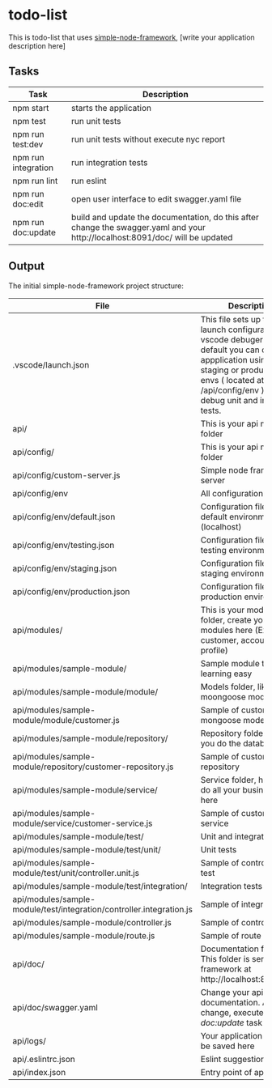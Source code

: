 # todo-list

This is todo-list that uses [simple-node-framework](https://github.com/diogolmenezes/simple-node-framework), [write your application description here]

## Tasks

Task | Description
------------ | -------------
npm start | starts the application
npm test  | run unit tests
npm run test:dev | run unit tests without execute nyc report
npm run integration | run integration tests
npm run lint | run eslint
npm run doc:edit | open user interface to edit swagger.yaml file
npm run doc:update | build and update the documentation, do this after change the swagger.yaml and your http://localhost:8091/doc/ will be updated

## Output

The initial simple-node-framework project structure:

File | Description
------------ | -------------
.vscode/launch.json | This file sets up the launch configuration for vscode debuger. By default you can debug appplication using default, staging or production envs ( located at /api/config/env ). And debug unit and integrated tests.
api/ | This is your api main folder
api/config/ | This is your api main folder
api/config/custom-server.js | Simple node framework server
api/config/env | All configuration files
api/config/env/default.json | Configuration file for the default environment (localhost)
api/config/env/testing.json | Configuration file for the testing environment
api/config/env/staging.json | Configuration file for the staging environment
api/config/env/production.json | Configuration file for the production environment
api/modules/ | This is your module folder, create your modules here (Ex.: customer, account, profile)
api/modules/sample-module/ | Sample module to make learning easy
api/modules/sample-module/module/ | Models folder, like moongoose model
api/modules/sample-module/module/customer.js | Sample of customer mongoose model
api/modules/sample-module/repository/ | Repository folder, here you do the database logic
api/modules/sample-module/repository/customer-repository.js | Sample of customer repository
api/modules/sample-module/service/ | Service folder, here you do all your business logic here
api/modules/sample-module/service/customer-service.js | Sample of customer service
api/modules/sample-module/test/ | Unit and integration tests
api/modules/sample-module/test/unit/ | Unit tests
api/modules/sample-module/test/unit/controller.unit.js | Sample of controller unit test
api/modules/sample-module/test/integration/ | Integration tests
api/modules/sample-module/test/integration/controller.integration.js | Sample of integration test
api/modules/sample-module/controller.js | Sample of controller
api/modules/sample-module/route.js | Sample of route mapping
api/doc/ | Documentation folder. This folder is served by framework at http://localhost:8091/doc/
api/doc/swagger.yaml | Change your api documentation. After change, execute *npm run doc:update* task
api/logs/ | Your application logs will be saved here
api/.eslintrc.json | Eslint suggestion file
api/index.json | Entry point of application